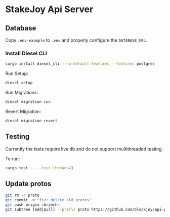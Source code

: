 # StakeJoy Api Server

## Database

Copy `.env-example` to `.env` and properly configure the `DATABASE_URL`.

### Install Diesel CLI

```bash
cargo install diesel_cli --no-default-features --features postgres
```

Run Setup:
```bash
diesel setup
```

Run Migrations:
```bash
diesel migration run
```

Revert Migration:
```bash
diesel migration revert
```

## Testing

Currently the tests require live db and do not support multithreaded testing.

To run:
```bash
cargo test -- --test-threads=1
```

## Update protos

```bash
git rm -r proto
git commit -m "fix: delete old protos"
git push origin <branch>
git subtree [add|pull] --prefix proto https://github.com/blockjoy/api-proto <version tag> --squash
```
